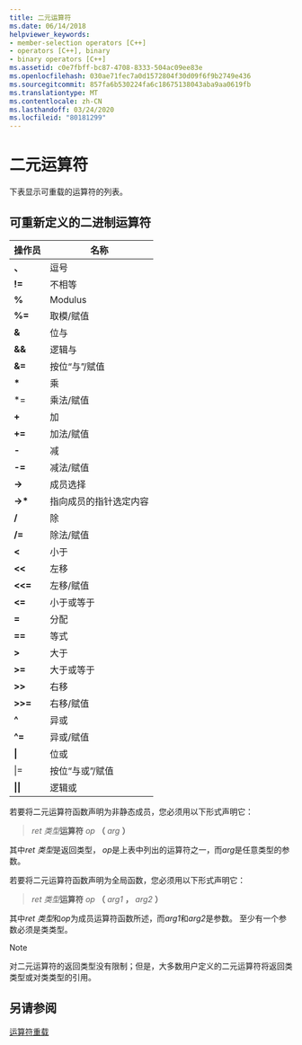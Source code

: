 ```yaml
---
title: 二元运算符
ms.date: 06/14/2018
helpviewer_keywords:
- member-selection operators [C++]
- operators [C++], binary
- binary operators [C++]
ms.assetid: c0e7fbff-bc87-4708-8333-504ac09ee83e
ms.openlocfilehash: 030ae71fec7a0d1572804f30d09f6f9b2749e436
ms.sourcegitcommit: 857fa6b530224fa6c18675138043aba9aa0619fb
ms.translationtype: MT
ms.contentlocale: zh-CN
ms.lasthandoff: 03/24/2020
ms.locfileid: "80181299"
---
```

# <a name="binary-operators"></a>二元运算符

下表显示可重载的运算符的列表。

## <a name="redefinable-binary-operators"></a>可重新定义的二进制运算符

|操作员|名称|
|--------------|----------|
|**、**|逗号|
|**!=**|不相等|
|**%**|Modulus|
|**%=**|取模/赋值|
|**&**|位与|
|**&&**|逻辑与|
|**&=**|按位“与”/赋值|
|**&#42;**|乘|
|&#42;=|乘法/赋值|
|**+**|加|
|**+=**|加法/赋值|
|**-**|减|
|**-=**|减法/赋值|
|**->**|成员选择|
|**->&#42;**|指向成员的指针选定内容|
|**/**|除|
|**/=**|除法/赋值|
|**<**|小于|
|**<<**|左移|
|**<<=**|左移/赋值|
|**<=**|小于或等于|
|**=**|分配|
|**==**|等式|
|**>**|大于|
|**>=**|大于或等于|
|**>>**|右移|
|**>>=**|右移/赋值|
|**^**|异或|
|**^=**|异或/赋值|
|**&#124;**|位或|
|&#124;=|按位“与或”/赋值|
|**&#124;&#124;**|逻辑或|

若要将二元运算符函数声明为非静态成员，您必须用以下形式声明它：

> *ret 类型***运算符** *op* **（** *arg* **）**

其中*ret 类型*是返回类型， *op*是上表中列出的运算符之一，而*arg*是任意类型的参数。

若要将二元运算符函数声明为全局函数，您必须用以下形式声明它：

> *ret 类型***运算符** *op* **（** _arg1_ **，** _arg2_ **）**

其中*ret 类型*和*op*为成员运算符函数所述，而*arg1*和*arg2*是参数。 至少有一个参数必须是类类型。

> [!NOTE]
> 对二元运算符的返回类型没有限制；但是，大多数用户定义的二元运算符将返回类类型或对类类型的引用。

## <a name="see-also"></a>另请参阅

[运算符重载](../cpp/operator-overloading.md)
